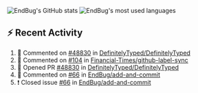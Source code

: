 ![EndBug's GitHub stats](https://github-readme-stats.vercel.app/api?username=endbug&show_icons=true)
![EndBug's most used languages](https://github-readme-stats.vercel.app/api/top-langs/?username=endbug&layout=compact)

## ⚡ Recent Activity

<!--START_SECTION:activity-->
1. 💬 Commented on [#48830](https://github.com//DefinitelyTyped/DefinitelyTyped/issues/48830) in [DefinitelyTyped/DefinitelyTyped](https://github.com//DefinitelyTyped/DefinitelyTyped)
2. 💬 Commented on [#104](https://github.com//Financial-Times/github-label-sync/issues/104) in [Financial-Times/github-label-sync](https://github.com//Financial-Times/github-label-sync)
3. 💪 Opened PR [#48830](https://github.com//DefinitelyTyped/DefinitelyTyped/pull/48830) in [DefinitelyTyped/DefinitelyTyped](https://github.com//DefinitelyTyped/DefinitelyTyped)
4. 💬 Commented on [#66](https://github.com//EndBug/add-and-commit/issues/66) in [EndBug/add-and-commit](https://github.com//EndBug/add-and-commit)
5. ❗️ Closed issue [#66](https://github.com//EndBug/add-and-commit/issues/66) in [EndBug/add-and-commit](https://github.com//EndBug/add-and-commit)
<!--END_SECTION:activity-->
